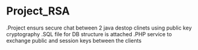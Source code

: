 # Project_RSA

.Project ensurs secure chat between 2 java destop clinets using public key cryptography
.SQL file for DB structure is attached 
.PHP service to exchange public and session keys between the clients
